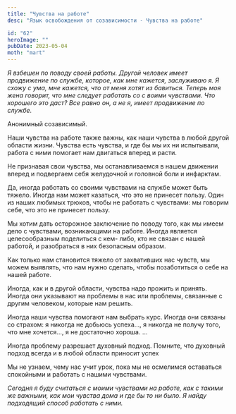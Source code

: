 ```yaml
---
title: "Чувства на работе"
desc: "Язык освобождения от созависимости - Чувства на работе"

id: "62"
heroImage: ""
pubDate: 2023-05-04
moth: "mart"
---
```


_Я_ _взбешен_ _по_ _поводу_ _своей_ _работы._ _Другой_ _человек_ _имеет_
_продвижение_ _по_ _службе,_ _которое,_ _как_ _мне_ _кажется,_ _заслуживаю_
_я._ _Я_ _схожу_ _с_ _ума,_ _мне_ _кажется,_ _что_ _от_ _меня_ _хотят_ _из_
_бавиться._ _Теперь_ _моя_ _жена_ _говорит,_ _что_ _мне_ _следует_ _работать_
_со_ _с_ _воими_ _чувствами._ _Что_ _хорошего_ _это_ _даст?_ _Bсе_ _равно_
_он,_ _а_ _не_ _я,_ _имеет_ _продвижение_ _по_ _службе._

Анонимный созависимый.

Наши чувства на работе также важны, как наши чувства в любой другой области
жизни. Чувства есть чувства, и где бы мы их ни испытывали, работа с ними
помогает нам двигаться вперед и расти.

Не признавая свои чувства, мы останавливаемся в нашем движении вперед и
подвергаем себя желудочной и головной боли и инфарктам.

Да, иногда работать со своими чувствами на службе может быть тяжело. Иногда
нам может казаться, что это не принесет пользу. Один из наших любимых трюков,
чтобы не работать с чувствами: мы говорим себе, что это не принесет пользу.

Мы хотим дать осторожное заключение по поводу того, как мы имеем дело с
чувствами, возникающими на работе. Иногда является целесообразным поделиться с
кем- либо, кто не связан с нашей работой, и разобраться в них безопасным
образом.

Как только нам становится тяжело от захвативших нас чувств, мы можем выявлять,
что нам нужно сделать, чтобы позаботиться о себе на нашей работе.

Иногда, как и в другой области, чувства надо прожить и принять. Иногда они
указывают на проблемы в нас или проблемы, связанные с другим человеком,
которые нам решить.

Иногда наши чувства помогают нам выбрать курс. Иногда они связаны со страхом:
я никогда не добьюсь успеха…, я никогда не получу того, что мне хочется…, я не
достаточно хороша. …

Иногда проблему разрешает духовный подход. Помните, что духовный подход всегда
и в любой области приносит успех

Мы не узнаем, чему нас учит урок, пока мы не осмелимся оставаться спокойными и
работать с нашими чувствами.

_Сегодня_ _я_ _буду_ _считаться_ _с_ _моими_ _чувствами_ _на_ _работе,_ _как_
_с_ _такими_ _же_ _важными,_ _как_ _мои_ _чувства_ _дома_ _и_ _где_ _бы_ _то_
_ни_ _было._ _Я_ _найду_ _подходящий_ _способ_ _работать_ _с_ _ними._
